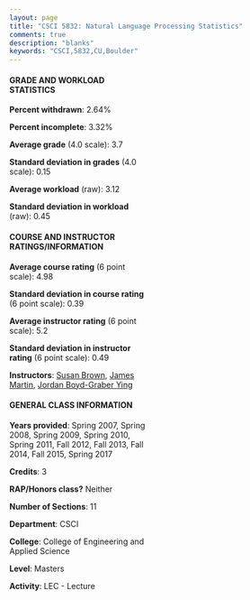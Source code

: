 ```yaml
---
layout: page
title: "CSCI 5832: Natural Language Processing Statistics"
comments: true
description: "blanks"
keywords: "CSCI,5832,CU,Boulder"
---
```

<head>
<script src="https://ajax.googleapis.com/ajax/libs/jquery/2.1.3/jquery.min.js"></script>
<script src="https://dl.dropboxusercontent.com/s/pc42nxpaw1ea4o9/highcharts.js?dl=0"></script>
<!-- <script src="../assets/js/highcharts.js"></script> -->
<style type="text/css">@font-face {
	font-family: "Bebas Neue";
	src: url(https://www.filehosting.org/file/details/544349/BebasNeue Regular.otf) format("opentype");
	}
	h1.Bebas { 
		font-family: "Bebas Neue", Verdana, Tahoma;
	}
</style>
</head>
<body>
	<div id="container" style="float: right; width: 45%; height: 88%; margin-left: 2.5%; margin-right: 2.5%;"></div>
	<script language="JavaScript">
		$(document).ready(function() {
		var chart = {type: 'column'};
		var title = {text: 'Grade Distribution'};
		var xAxis = {categories: ['A','B','C','D','F'],crosshair: true};
		var yAxis = {min: 0,title: {text: 'Percentage'}};
		var tooltip = {headerFormat: '<center><b><span style="font-size:20px">{point.key}</span></b></center>',
		               pointFormat: '<td style="padding:0"><b>{point.y:.1f}%</b></td>',
		               footerFormat: '</table>',shared: true,useHTML: true};
		var plotOptions = {column: {pointPadding: 0.0,borderWidth: 0}};  
		var credits = {enabled: false};var series= [{name: 'Percent',data: [78.94,19.89,0.6,0.0,0.58,]}];
		var json = {};
		json.chart = chart;
		json.title = title;
		json.tooltip = tooltip;
		json.xAxis = xAxis;
		json.yAxis = yAxis;  
		json.series = series;
		json.plotOptions = plotOptions;  
		json.credits = credits;
		$('#container').highcharts(json);
	});
	</script>
</body>
			   
#### GRADE AND WORKLOAD STATISTICS

**Percent withdrawn**: 2.64%

**Percent incomplete**: 3.32%

**Average grade** (4.0 scale): 3.7

**Standard deviation in grades** (4.0 scale): 0.15

**Average workload** (raw): 3.12

**Standard deviation in workload** (raw): 0.45

#### COURSE AND INSTRUCTOR RATINGS/INFORMATION

**Average course rating** (6 point scale): 4.98

**Standard deviation in course rating** (6 point scale): 0.39

**Average instructor rating** (6 point scale): 5.2

**Standard deviation in instructor rating** (6 point scale): 0.49

**Instructors**: <a href='../../instructors/Susan_Brown'>Susan Brown</a>, <a href='../../instructors/James_Martin'>James Martin</a>, <a href='../../instructors/Jordan_Boyd-Graber_Ying'>Jordan Boyd-Graber Ying</a>

#### GENERAL CLASS INFORMATION

**Years provided**: Spring 2007, Spring 2008, Spring 2009, Spring 2010, Spring 2011, Fall 2012, Fall 2013, Fall 2014, Fall 2015, Spring 2017

**Credits**: 3

**RAP/Honors class?** Neither

**Number of Sections**: 11

**Department**: CSCI

**College**: College of Engineering and Applied Science

**Level**: Masters

**Activity**: LEC - Lecture
